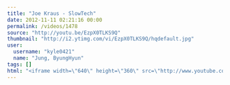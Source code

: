 ```yaml
---
title: "Joe Kraus - SlowTech"
date: 2012-11-11 02:21:16 00:00
permalink: /videos/1478
source: "http://youtu.be/EzpX0TLKS9Q"
thumbnail: "http://i2.ytimg.com/vi/EzpX0TLKS9Q/hqdefault.jpg"
user:
  username: "kyle0421"
  name: "Jung, ByungHyun"
tags: []
html: "<iframe width=\"640\" height=\"360\" src=\"http://www.youtube.com/embed/EzpX0TLKS9Q?wmode=transparent&fs=1&feature=oembed\" frameborder=\"0\" allowfullscreen></iframe>"
---
```


